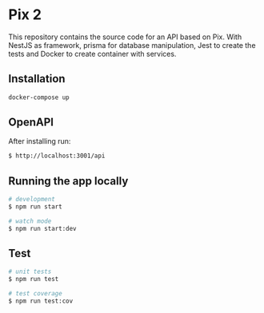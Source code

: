 # Pix 2

This repository contains the source code for an API based on Pix. With NestJS as framework, prisma for database manipulation, Jest to create the tests and Docker to create container with services.

## Installation

```bash
docker-compose up
```

## OpenAPI

After installing run:

```bash
$ http://localhost:3001/api
```

## Running the app locally

```bash
# development
$ npm run start

# watch mode
$ npm run start:dev
```

## Test

```bash
# unit tests
$ npm run test

# test coverage
$ npm run test:cov
```
